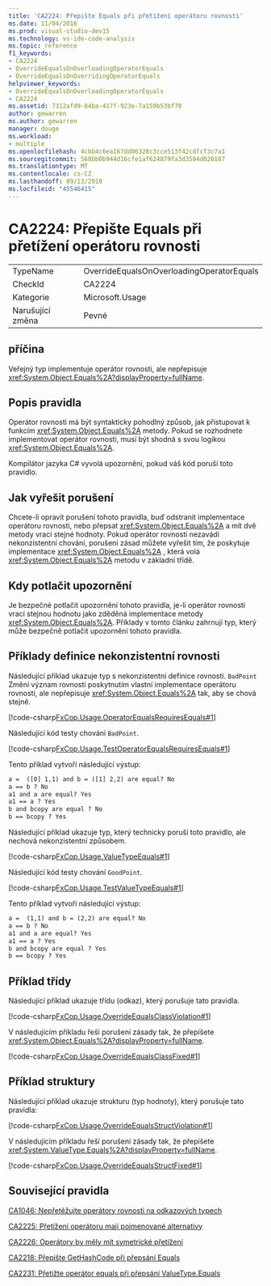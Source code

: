 ```yaml
---
title: 'CA2224: Přepište Equals při přetížení operátoru rovnosti'
ms.date: 11/04/2016
ms.prod: visual-studio-dev15
ms.technology: vs-ide-code-analysis
ms.topic: reference
f1_keywords:
- CA2224
- OverrideEqualsOnOverloadingOperatorEquals
- OverrideEqualsOnOverridingOperatorEquals
helpviewer_keywords:
- OverrideEqualsOnOverloadingOperatorEquals
- CA2224
ms.assetid: 7312afd9-84ba-417f-923e-7a159b53bf70
author: gewarren
ms.author: gewarren
manager: douge
ms.workload:
- multiple
ms.openlocfilehash: 4cbb4c6ea167dd06328c3cce513f42cdfcf3c7a1
ms.sourcegitcommit: 568bb0b944d16cfe1af624879fa3d3594d020187
ms.translationtype: MT
ms.contentlocale: cs-CZ
ms.lasthandoff: 09/13/2018
ms.locfileid: "45546415"
---
```

# <a name="ca2224-override-equals-on-overloading-operator-equals"></a>CA2224: Přepište Equals při přetížení operátoru rovnosti

|||
|-|-|
|TypeName|OverrideEqualsOnOverloadingOperatorEquals|
|CheckId|CA2224|
|Kategorie|Microsoft.Usage|
|Narušující změna|Pevné|

## <a name="cause"></a>příčina

Veřejný typ implementuje operátor rovnosti, ale nepřepisuje <xref:System.Object.Equals%2A?displayProperty=fullName>.

## <a name="rule-description"></a>Popis pravidla

Operátor rovnosti má být syntakticky pohodlný způsob, jak přistupovat k funkcím <xref:System.Object.Equals%2A> metody. Pokud se rozhodnete implementovat operátor rovnosti, musí být shodná s svou logikou <xref:System.Object.Equals%2A>.

Kompilátor jazyka C# vyvolá upozornění, pokud váš kód poruší toto pravidlo.

## <a name="how-to-fix-violations"></a>Jak vyřešit porušení

Chcete-li opravit porušení tohoto pravidla, buď odstranit implementace operátoru rovnosti, nebo přepsat <xref:System.Object.Equals%2A> a mít dvě metody vrací stejné hodnoty. Pokud operátor rovnosti nezavádí nekonzistentní chování, porušení zásad můžete vyřešit tím, že poskytuje implementace <xref:System.Object.Equals%2A> , která volá <xref:System.Object.Equals%2A> metodu v základní třídě.

## <a name="when-to-suppress-warnings"></a>Kdy potlačit upozornění

Je bezpečné potlačit upozornění tohoto pravidla, je-li operátor rovnosti vrací stejnou hodnotu jako zděděná implementace metody <xref:System.Object.Equals%2A>. Příklady v tomto článku zahrnují typ, který může bezpečně potlačit upozornění tohoto pravidla.

## <a name="examples-of-inconsistent-equality-definitions"></a>Příklady definice nekonzistentní rovnosti

Následující příklad ukazuje typ s nekonzistentní definice rovnosti. `BadPoint` Změní význam rovnosti poskytnutím vlastní implementace operátoru rovnosti, ale nepřepisuje <xref:System.Object.Equals%2A> tak, aby se chová stejně.

[!code-csharp[FxCop.Usage.OperatorEqualsRequiresEquals#1](../code-quality/codesnippet/CSharp/ca2224-override-equals-on-overloading-operator-equals_1.cs)]

Následující kód testy chování `BadPoint`.

[!code-csharp[FxCop.Usage.TestOperatorEqualsRequiresEquals#1](../code-quality/codesnippet/CSharp/ca2224-override-equals-on-overloading-operator-equals_2.cs)]

Tento příklad vytvoří následující výstup:

```txt
a =  ([0] 1,1) and b = ([1] 2,2) are equal? No
a == b ? No
a1 and a are equal? Yes
a1 == a ? Yes
b and bcopy are equal ? No
b == bcopy ? Yes
```

Následující příklad ukazuje typ, který technicky poruší toto pravidlo, ale nechová nekonzistentní způsobem.

[!code-csharp[FxCop.Usage.ValueTypeEquals#1](../code-quality/codesnippet/CSharp/ca2224-override-equals-on-overloading-operator-equals_3.cs)]

Následující kód testy chování `GoodPoint`.

[!code-csharp[FxCop.Usage.TestValueTypeEquals#1](../code-quality/codesnippet/CSharp/ca2224-override-equals-on-overloading-operator-equals_4.cs)]

Tento příklad vytvoří následující výstup:

```txt
a =  (1,1) and b = (2,2) are equal? No
a == b ? No
a1 and a are equal? Yes
a1 == a ? Yes
b and bcopy are equal ? Yes
b == bcopy ? Yes
```

## <a name="class-example"></a>Příklad třídy

Následující příklad ukazuje třídu (odkaz), který porušuje tato pravidla.

[!code-csharp[FxCop.Usage.OverrideEqualsClassViolation#1](../code-quality/codesnippet/CSharp/ca2224-override-equals-on-overloading-operator-equals_5.cs)]

V následujícím příkladu řeší porušení zásady tak, že přepíšete <xref:System.Object.Equals%2A?displayProperty=fullName>.

[!code-csharp[FxCop.Usage.OverrideEqualsClassFixed#1](../code-quality/codesnippet/CSharp/ca2224-override-equals-on-overloading-operator-equals_6.cs)]

## <a name="structure-example"></a>Příklad struktury

Následující příklad ukazuje strukturu (typ hodnoty), který porušuje tato pravidla:

[!code-csharp[FxCop.Usage.OverrideEqualsStructViolation#1](../code-quality/codesnippet/CSharp/ca2224-override-equals-on-overloading-operator-equals_7.cs)]

V následujícím příkladu řeší porušení zásady tak, že přepíšete <xref:System.ValueType.Equals%2A?displayProperty=fullName>.

[!code-csharp[FxCop.Usage.OverrideEqualsStructFixed#1](../code-quality/codesnippet/CSharp/ca2224-override-equals-on-overloading-operator-equals_8.cs)]

## <a name="related-rules"></a>Související pravidla

[CA1046: Nepřetěžujte operátory rovnosti na odkazových typech](../code-quality/ca1046-do-not-overload-operator-equals-on-reference-types.md)

[CA2225: Přetížení operátoru mají pojmenované alternativy](../code-quality/ca2225-operator-overloads-have-named-alternates.md)

[CA2226: Operátory by měly mít symetrické přetížení](../code-quality/ca2226-operators-should-have-symmetrical-overloads.md)

[CA2218: Přepište GetHashCode při přepsání Equals](../code-quality/ca2218-override-gethashcode-on-overriding-equals.md)

[CA2231: Přetižte operátor equals při přepsání ValueType.Equals](../code-quality/ca2231-overload-operator-equals-on-overriding-valuetype-equals.md)